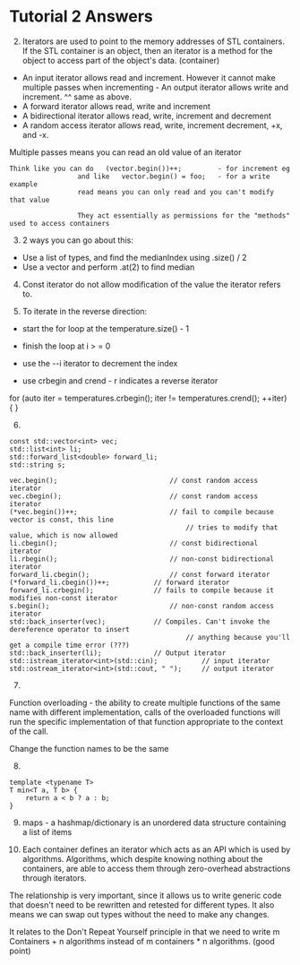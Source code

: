 # Tutorial 2 Answers

2. Iterators are used to point to the memory addresses of STL containers.
If the STL container is an object, then an iterator is a method for the object to access part
of the object's data. (container)

- An input iterator allows read and increment. However it cannot make multiple passes when
incrementing - An output iterator allows write and increment. ^^ same as above.
- A forward iterator allows read, write and increment
- A bidirectional iterator allows read, write, increment and decrement
- A random access iterator allows read, write, increment decrement, +x, and -x.

Multiple passes means you can read an old value of an iterator

```
Think like you can do 	(vector.begin())++; 		- for increment eg
				 and like 	vector.begin() = foo; 	- for a write example
				 read means you can only read and you can't modify that value

				 They act essentially as permissions for the "methods" used to access containers

```

3. 2 ways you can go about this:
* Use a list of <int> types, and find the medianIndex using .size() / 2
* Use a vector and perform .at(2) to find median

4. Const iterator do not allow modification of the value the iterator refers to.

5. To iterate in the reverse direction:
* start the for loop at the temperature.size() - 1
* finish the loop at i > = 0
* use the --i iterator to decrement the index

* use crbegin and crend - r indicates a reverse iterator

for (auto iter = temperatures.crbegin(); iter != temperatures.crend(); ++iter) {
}

6. 

```
const std::vector<int> vec;
std::list<int> li;
std::forward_list<double> forward_li;
std::string s;

vec.begin(); 							// const random access iterator
vec.cbegin();							// const random access iterator
(*vec.begin())++;						// fail to compile because vector is const, this line
											// tries to modify that value, which is now allowed
li.cbegin();							// const bidirectional iterator
li.rbegin();							// non-const bidirectional iterator
forward_li.cbegin();					// const forward iterator
(*forward_li.cbegin())++;			// forward iterator
forward_li.crbegin();				// fails to compile because it modifies non-const iterator
s.begin();								// non-const random access iterator
std::back_inserter(vec);			// Compiles. Can't invoke the dereference operator to insert
											// anything because you'll get a compile time error (???)
std::back_inserter(li); 			// Output iterator
std::istream_iterator<int>(std::cin); 			// input iterator
std::ostream_iterator<int>(std::cout, " "); 	// output iterator

```

7.

Function overloading - the ability to create multiple functions of the same name with
different implementation, calls of the overloaded functions will run the specific 
implementation of that function appropriate to the context of the call.

Change the function names to be the same

8.
```
template <typename T>
T min<T a, T b> {
	return a < b ? a : b;
}

```

9. maps - a hashmap/dictionary is an unordered data structure containing a list of items

10. Each container defines an iterator which acts as an API which is used by algorithms.
Algorithms, which despite knowing nothing about the containers, are able to access them
through zero-overhead abstractions through iterators.

The relationship is very important, since it allows us to write generic code that doesn't
need to be rewritten and retested for different types. It also means we can swap out types
without the need to make any changes.

It relates to the Don't Repeat Yourself principle in that we need to write m Containers +
n algorithms instead of m containers * n algorithms. (good point)
